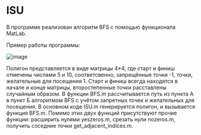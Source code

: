 # ISU

В программе реализован алгоритм BFS с помощью функционала MatLab.

Пример работы программы:

![image](https://user-images.githubusercontent.com/26227177/199591131-3724f933-c10e-409e-b1a7-99014f767a4f.png)

Полигон представляется в виде матрицы 4*4, где старт и финиш отмечены числами 5 и 10, соответсвенно, запрещённые точки -1, точки, желательные для посещения 1. Старт и финиш всегда находятся в начале и конце матрицы, второстепенные точки расставлены случайным образом. В функции BFS.m рассчитывается путь из пункта А в пункт Б алгоритмом BFS с учётом запретных точек и желательных для посещения. В основном коде ISU.m генерируется полигон, и вызывается функция BFS.m. Помимо этих двух функций присутствуют прочие функции: расширить нулями yeszeros.m, срезать нули nozeros.m, получить соседние точки get_adjacent_indices.m. 
